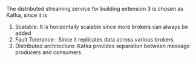 The distributed streaming service for building extension 
3 is chosen as Kafka, since it is 
1. Scalable: It is horizontally scalable since more brokers can always be added
2. Fault Tolerance : Since it replicates data across various brokers
3. Distributed architecture: Kafka provides separation between message producers and consumers.